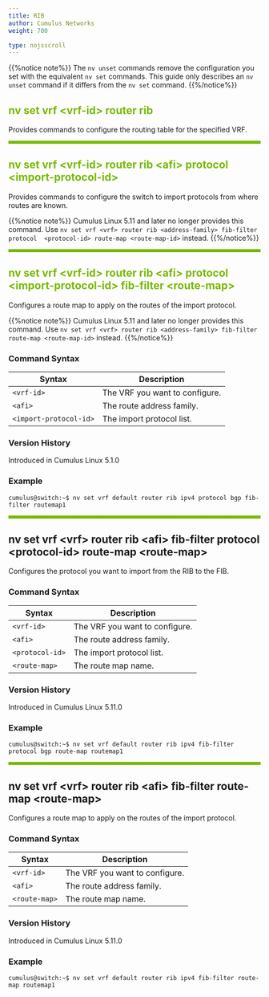 ```yaml
---
title: RIB
author: Cumulus Networks
weight: 700

type: nojsscroll
---
```

<style>
h { color: RGB(118,185,0)}
</style>
{{%notice note%}}
The `nv unset` commands remove the configuration you set with the equivalent `nv set` commands. This guide only describes an `nv unset` command if it differs from the `nv set` command.
{{%/notice%}}

## <h>nv set vrf \<vrf-id\> router rib

Provides commands to configure the routing table for the specified VRF.

<HR STYLE="BORDER: DASHED RGB(118,185,0) 0.5PX;BACKGROUND-COLOR: RGB(118,185,0);HEIGHT: 4.0PX;"/>

## <h>nv set vrf \<vrf-id\> router rib \<afi\> protocol \<import-protocol-id\></h>

Provides commands to configure the switch to import protocols from where routes are known.

{{%notice note%}}
Cumulus Linux 5.11 and later no longer provides this command. Use `nv set vrf <vrf> router rib <address-family> fib-filter protocol  <protocol-id> route-map <route-map-id>` instead.
{{%/notice%}}

<HR STYLE="BORDER: DASHED RGB(118,185,0) 0.5PX;BACKGROUND-COLOR: RGB(118,185,0);HEIGHT: 4.0PX;"/>

## <h>nv set vrf \<vrf-id\> router rib \<afi\> protocol \<import-protocol-id\> fib-filter \<route-map\></h>

Configures a route map to apply on the routes of the import protocol.

{{%notice note%}}
Cumulus Linux 5.11 and later no longer provides this command. Use `nv set vrf <vrf> router rib <address-family> fib-filter route-map <route-map-id>` instead.
{{%/notice%}}

### Command Syntax

| Syntax |  Description   |
| ---------  | -------------- |
| `<vrf-id>` |   The VRF you want to configure. |
| `<afi>`   |  The route address family. |
| `<import-protocol-id>` |  The import protocol list. |

### Version History

Introduced in Cumulus Linux 5.1.0

### Example

```
cumulus@switch:~$ nv set vrf default router rib ipv4 protocol bgp fib-filter routemap1
```

<HR STYLE="BORDER: DASHED RGB(118,185,0) 0.5PX;BACKGROUND-COLOR: RGB(118,185,0);HEIGHT: 4.0PX;"/>

## nv set vrf \<vrf\> router rib \<afi\> fib-filter protocol \<protocol-id\> route-map \<route-map\></h>

Configures the protocol you want to import from the RIB to the FIB.

### Command Syntax

| Syntax |  Description   |
| ---------  | -------------- |
| `<vrf-id>` |   The VRF you want to configure. |
| `<afi>`   |  The route address family. |
| `<protocol-id>` |  The import protocol list. |
| `<route-map>` |  The route map name. |

### Version History

Introduced in Cumulus Linux 5.11.0

### Example

```
cumulus@switch:~$ nv set vrf default router rib ipv4 fib-filter protocol bgp route-map routemap1
```

<HR STYLE="BORDER: DASHED RGB(118,185,0) 0.5PX;BACKGROUND-COLOR: RGB(118,185,0);HEIGHT: 4.0PX;"/>

## nv set vrf \<vrf\> router rib \<afi\> fib-filter route-map \<route-map\></h>

Configures a route map to apply on the routes of the import protocol.

### Command Syntax

| Syntax |  Description   |
| ---------  | -------------- |
| `<vrf-id>` |   The VRF you want to configure. |
| `<afi>`   |  The route address family. |
| `<route-map>` |  The route map name. |

### Version History

Introduced in Cumulus Linux 5.11.0

### Example

```
cumulus@switch:~$ nv set vrf default router rib ipv4 fib-filter route-map routemap1
```
